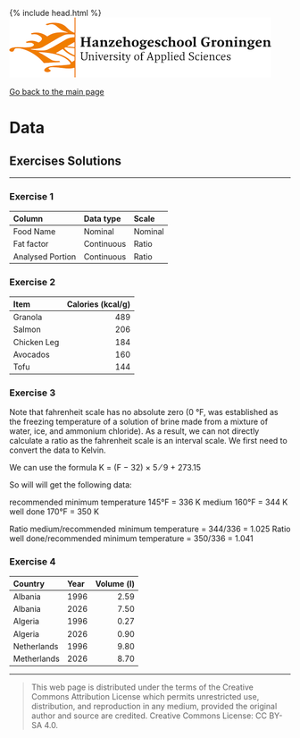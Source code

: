 {% include head.html %}
![Hanze](../hanze/hanze.png)

[Go back to the main page](../index.md)


# Data

## Exercises Solutions

---

### Exercise 1

|Column           |Data type       |Scale            |
|:----------------|:---------------|:----------------|
|Food Name        |Nominal         |Nominal          |
|Fat factor       |Continuous      |Ratio            |
|Analysed Portion |Continuous      |Ratio            |


### Exercise 2

|Item             |Calories (kcal/g)|
|:----------------|----------------:|
|Granola          |489              |
|Salmon           |206              |
|Chicken Leg      |184              |
|Avocados         |160              |
|Tofu             |144              |


### Exercise 3

Note that fahrenheit scale has no absolute zero (0 °F, was established as the freezing temperature of a solution of brine made from a mixture of water, ice, and ammonium chloride). As a result, we can not directly calculate a ratio as the fahrenheit scale is an interval scale. We first need to convert the data to Kelvin.

We can use the formula K = (F − 32) × 5 ⁄ 9 + 273.15

So will will get the following data:

recommended minimum temperature	145°F = 336 K
medium	160°F = 344 K
well done	170°F = 350 K

Ratio medium/recommended minimum temperature = 344/336 = 1.025
Ratio well done/recommended minimum temperature = 350/336 = 1.041

### Exercise 4

|Country        |Year|Volume (l)|
|:--------------|:---|---------:|
|Albania        |1996|2.59      |
|Albania        |2026|7.50      |
|Algeria        |1996|0.27      |
|Algeria        |2026|0.90      |
|Netherlands    |1996|9.80      |
|Metherlands    |2026|8.70      |



---


>This web page is distributed under the terms of the Creative Commons Attribution License which permits unrestricted use, distribution, and reproduction in any medium, provided the original author and source are credited.
>Creative Commons License: CC BY-SA 4.0.

